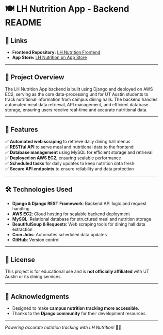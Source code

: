 # 🍽️ LH Nutrition App - Backend README

## 🔗 **Links**
- **Frontend Repository:** [LH Nutrition Frontend](https://github.com/NirmayDas/LHNutrition)  
- **App Store:** [LH Nutrition on App Store](https://apps.apple.com/us/app/lh-nutrition/id6654304275)  

---

## 📝 **Project Overview**
The LH Nutrition App backend is built using Django and deployed on AWS EC2, serving as the core data-processing unit for UT Austin students to track nutritional information from campus dining halls. The backend handles automated meal data retrieval, API management, and efficient database storage, ensuring users receive real-time and accurate nutritional data.

---

## 🚀 **Features**
✅ **Automated web scraping** to retrieve daily dining hall menus  
✅ **RESTful API** to serve meal and nutritional data to the frontend  
✅ **Database management** using MySQL for efficient storage and retrieval  
✅ **Deployed on AWS EC2**, ensuring scalable performance  
✅ **Scheduled tasks** for daily updates to keep nutrition data fresh  
✅ **Secure API endpoints** to ensure reliability and data protection  

---

## 🛠️ **Technologies Used**
- **Django & Django REST Framework**: Backend API logic and request handling  
- **AWS EC2**: Cloud hosting for scalable backend deployment  
- **MySQL**: Relational database for structured meal and nutrition storage  
- **BeautifulSoup & Requests**: Web scraping tools for dining hall data extraction  
- **Cron Jobs**: Automates scheduled data updates  
- **GitHub**: Version control  

---

## 📄 **License**
This project is for educational use and is **not officially affiliated** with UT Austin or its dining services.

---

## 🙌 **Acknowledgments**
- Designed to make **campus nutrition tracking more accessible**.  
- Thanks to the **Django community** for their development resources.  

---

*Powering accurate nutrition tracking with LH Nutrition!* 🥗📡
